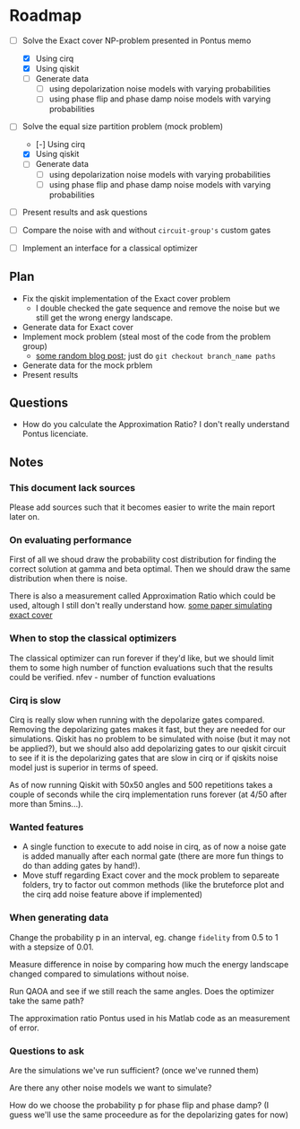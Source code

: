 # Roadmap

- [ ] Solve the Exact cover NP-problem presented in Pontus memo
  - [x] Using cirq
  - [x] Using qiskit
  - [ ] Generate data
    - [ ] using depolarization noise models with varying probabilities
    - [ ] using phase flip and phase damp noise models with varying probabilities
- [ ] Solve the equal size partition problem (mock problem)
  - [-] Using cirq
  - [x] Using qiskit
  - [ ] Generate data
    - [ ] using depolarization noise models with varying probabilities
    - [ ] using phase flip and phase damp noise models with varying probabilities
- [ ] Present results and ask questions
- [ ] Compare the noise with and without `circuit-group's` custom gates
- [ ] Implement an interface for a classical optimizer


## Plan

* Fix the qiskit implementation of the Exact cover problem
  * I double checked the gate sequence and remove the noise but we still get the wrong energy landscape.
* Generate data for Exact cover
* Implement mock problem (steal most of the code from the problem group)
  * [some random blog post](https://jasonrudolph.com/blog/2009/02/25/git-tip-how-to-merge-specific-files-from-another-branch/); just do `git checkout branch_name paths`
* Generate data for the mock prblem
* Present results

## Questions

* How do you calculate the Approximation Ratio? I don't really understand Pontus licenciate.


## Notes

### This document lack sources

Please add sources such that it becomes easier to write the main report later on.

### On evaluating performance

First of all we shoud draw the probability cost distribution for finding the correct solution at gamma and beta optimal. Then we should draw the same distribution when there is noise. 

There is also a measurement called Approximation Ratio which could be used, altough I still don't really understand how. [some paper simulating exact cover](https://arxiv.org/abs/2006.04831v2)


### When to stop the classical optimizers

The classical optimizer can run forever if they'd like, but we should limit them to some high number of function evaluations such that the results could be verified. nfev - number of function evaluations


### Cirq is slow

Cirq is really slow when running with the depolarize gates compared. Removing the depolarizing gates makes it fast, but they are needed for our simulations. Qiskit has no problem to be simulated with noise (but it may not be applied?), but we should also add depolarizing gates to our qiskit circuit to see if it is the depolarizing gates that are slow in cirq or if qiskits noise model just is superior in terms of speed. 

As of now running Qiskit with 50x50 angles and 500 repetitions takes a couple of seconds while the cirq implementation runs forever (at 4/50 after more than 5mins...).

### Wanted features

* A single function to execute to add noise in cirq, as of now a noise gate is added manually after each normal gate (there are more fun things to do than adding gates by hand!). 
* Move stuff regarding Exact cover and the mock problem to separeate folders, try to factor out common methods (like the bruteforce plot and the cirq add noise feature above if implemented)

### When generating data

Change the probability p in an interval, eg. change `fidelity` from 0.5 to 1 with a stepsize of 0.01.

Measure difference in noise by comparing how much the energy landscape changed compared to simulations without noise.

Run QAOA and see if we still reach the same angles. Does the optimizer take the same path?

The approximation ratio Pontus used in his Matlab code as an measurement of error.


### Questions to ask

Are the simulations we've run sufficient? (once we've runned them)

Are there any other noise models we want to simulate?

How do we choose the probability p for phase flip and phase damp? (I guess we'll use the same proceedure as for the depolarizing gates for now)

 
